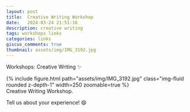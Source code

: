 ```yaml
---
layout: post
title:  Creative Writing Workshop
date:   2024-03-24 21:51:16
description: creative writing
tags: workshops links
categories: links
giscus_comments: true
thumbnail: assets/img/IMG_3192.jpg
---
```

Workshops: Creative Writing :sparkles:

<div class="row mt-3">
    <div class="col-sm mt-3 mt-md-0">
        {% include figure.html path="assets/img/IMG_3192.jpg" class="img-fluid rounded z-depth-1" width=250 zoomable=true %}
    </div>
</div>

<div class="caption">
    Creative Writing Workshop.
</div>

Tell us about your experience! :smile: